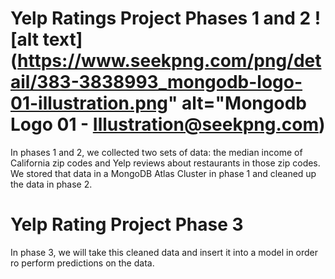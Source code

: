 # Yelp Ratings Project Phases 1 and 2 ![alt text](https://www.seekpng.com/png/detail/383-3838993_mongodb-logo-01-illustration.png" alt="Mongodb Logo 01 - Illustration@seekpng.com)

In phases 1 and 2, we collected two sets of data: the median income of California zip codes and Yelp reviews about restaurants in those zip codes. We stored that data in a MongoDB Atlas Cluster in phase 1 and cleaned up the data in phase 2.


# Yelp Rating Project Phase 3

In phase 3, we will take this cleaned data and insert it into a model in order ro perform predictions on the data. 
